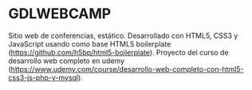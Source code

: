 # GDLWEBCAMP
Sitio web de conferencias, estático. Desarrollado con HTML5, CSS3 y JavaScript usando como base HTML5 boilerplate (https://github.com/h5bp/html5-boilerplate). Proyecto del curso de desarrollo web completo en udemy (https://www.udemy.com/course/desarrollo-web-completo-con-html5-css3-js-php-y-mysql).
